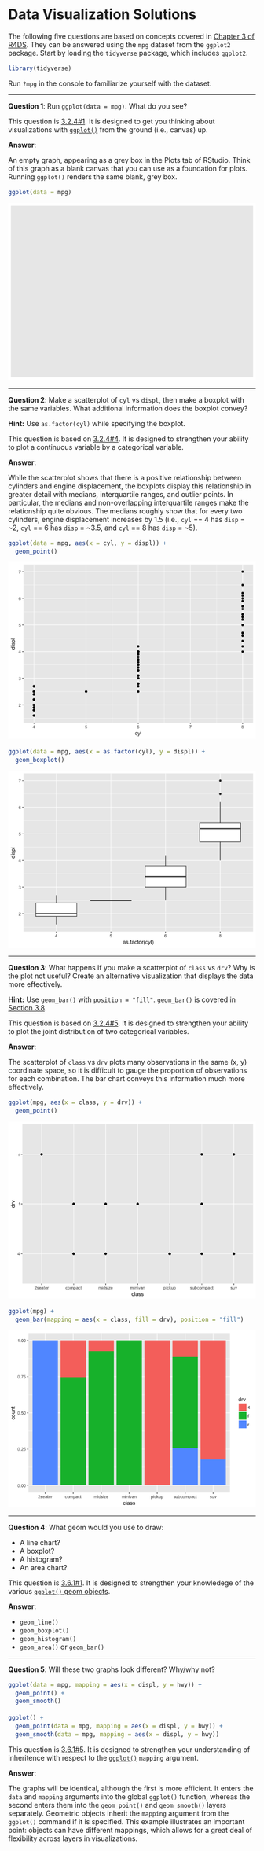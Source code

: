 Data Visualization Solutions
================

The following five questions are based on concepts covered in [Chapter 3 of R4DS](http://r4ds.had.co.nz/data-visualisation.html). They can be answered using the `mpg` dataset from the `ggplot2` package. Start by loading the `tidyverse` package, which includes `ggplot2`.

``` r
library(tidyverse)
```

Run `?mpg` in the console to familiarize yourself with the dataset.

------------------------------------------------------------------------

**Question 1**: Run `ggplot(data = mpg)`. What do you see?

This question is [3.2.4\#1](http://r4ds.had.co.nz/data-visualisation.html#exercises). It is designed to get you thinking about visualizations with [`ggplot()`](http://r4ds.had.co.nz/data-visualisation.html#creating-a-ggplot) from the ground (i.e., canvas) up.

**Answer**:

An empty graph, appearing as a grey box in the Plots tab of RStudio. Think of this graph as a blank canvas that you can use as a foundation for plots. Running `ggplot()` renders the same blank, grey box.

``` r
ggplot(data = mpg)
```

![](02-data-visualization-solutions_files/figure-markdown_github/Q1-1.png)

------------------------------------------------------------------------

**Question 2**: Make a scatterplot of `cyl` vs `displ`, then make a boxplot with the same variables. What additional information does the boxplot convey?

**Hint:** Use `as.factor(cyl)` while specifying the boxplot.

This question is based on [3.2.4\#4](http://r4ds.had.co.nz/data-visualisation.html#exercises). It is designed to strengthen your ability to plot a continuous variable by a categorical variable.

**Answer**:

While the scatterplot shows that there is a positive relationship between cylinders and engine displacement, the boxplots display this relationship in greater detail with medians, interquartile ranges, and outlier points. In particular, the medians and non-overlapping interquartile ranges make the relationship quite obvious. The medians roughly show that for every two cylinders, engine displacement increases by 1.5 (i.e., `cyl` == 4 has `disp` = ~2, `cyl` == 6 has `disp` = ~3.5, and `cyl` == 8 has `disp` = ~5).

``` r
ggplot(data = mpg, aes(x = cyl, y = displ)) + 
  geom_point()
```

![](02-data-visualization-solutions_files/figure-markdown_github/Q2-1.png)

``` r
ggplot(data = mpg, aes(x = as.factor(cyl), y = displ)) + 
  geom_boxplot()
```

![](02-data-visualization-solutions_files/figure-markdown_github/Q2-2.png)

------------------------------------------------------------------------

**Question 3**: What happens if you make a scatterplot of `class` vs `drv`? Why is the plot not useful? Create an alternative visualization that displays the data more effectively.

**Hint:** Use `geom_bar()` with `position = "fill"`. `geom_bar()` is covered in [Section 3.8](http://r4ds.had.co.nz/data-visualisation.html#position-adjustments).

This question is based on [3.2.4\#5](http://r4ds.had.co.nz/data-visualisation.html#exercises). It is designed to strengthen your ability to plot the joint distribution of two categorical variables.

**Answer**:

The scatterplot of `class` vs `drv` plots many observations in the same (x, y) coordinate space, so it is difficult to gauge the proportion of observations for each combination. The bar chart conveys this information much more effectively.

``` r
ggplot(mpg, aes(x = class, y = drv)) +
  geom_point()
```

![](02-data-visualization-solutions_files/figure-markdown_github/Q3-1.png)

``` r
ggplot(mpg) +
  geom_bar(mapping = aes(x = class, fill = drv), position = "fill")
```

![](02-data-visualization-solutions_files/figure-markdown_github/Q3-2.png)

------------------------------------------------------------------------

**Question 4**: What geom would you use to draw:

-   A line chart?
-   A boxplot?
-   A histogram?
-   An area chart?

This question is [3.6.1\#1](http://r4ds.had.co.nz/data-visualisation.html#exercises-3). It is designed to strengthen your knowledege of the various [`ggplot()` geom objects](http://r4ds.had.co.nz/data-visualisation.html#geometric-objects).

**Answer**:

-   `geom_line()`
-   `geom_boxplot()`
-   `geom_histogram()`
-   `geom_area()` or `geom_bar()`

------------------------------------------------------------------------

**Question 5**: Will these two graphs look different? Why/why not?

``` r
ggplot(data = mpg, mapping = aes(x = displ, y = hwy)) + 
  geom_point() + 
  geom_smooth()

ggplot() + 
  geom_point(data = mpg, mapping = aes(x = displ, y = hwy)) + 
  geom_smooth(data = mpg, mapping = aes(x = displ, y = hwy))
```

This question is [3.6.1\#5](http://r4ds.had.co.nz/data-visualisation.html#exercises-3). It is designed to strengthen your understanding of inheritence with respect to the [`ggplot()`](http://r4ds.had.co.nz/data-visualisation.html#creating-a-ggplot) `mapping` argument.

**Answer**:

The graphs will be identical, although the first is more efficient. It enters the `data` and `mapping` arguments into the global `ggplot()` function, whereas the second enters them into the `geom_point()` and `geom_smooth()` layers separately. Geometric objects inherit the `mapping` argument from the `ggplot()` command if it is specified. This example illustrates an important point: objects can have different mappings, which allows for a great deal of flexibility across layers in visualizations.
